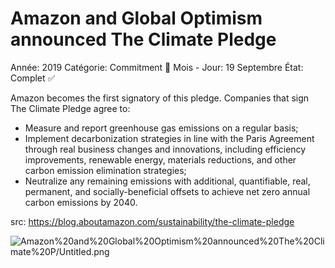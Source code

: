# Amazon and Global Optimism announced The Climate Pledge

Année: 2019
Catégorie: Commitment 📝
Mois - Jour: 19 Septembre
État: Complet ✅

Amazon becomes the first signatory of this pledge. Companies that sign The Climate Pledge agree to:

- Measure and report greenhouse gas emissions on a regular basis;
- Implement decarbonization strategies in line with the Paris Agreement through real business changes and innovations, including efficiency improvements, renewable energy, materials reductions, and other carbon emission elimination strategies;
- Neutralize any remaining emissions with additional, quantifiable, real, permanent, and socially-beneficial offsets to achieve net zero annual carbon emissions by 2040.

src: https://blog.aboutamazon.com/sustainability/the-climate-pledge

![Amazon%20and%20Global%20Optimism%20announced%20The%20Climate%20P/Untitled.png](Amazon%20and%20Global%20Optimism%20announced%20The%20Climate%20P/Untitled.png)